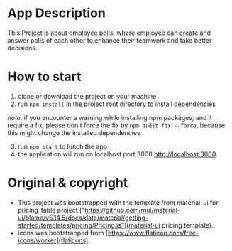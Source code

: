 # App Description
This Project is about employee polls, where employee can create and answer polls of each other to enhance their teamwork and take better decisions.

# How to start
1. clone or download the project on your machine
2. run `npm install` in the project root directory to install dependencies

*note*: if you encounter a warning while installing npm packages, and it require a fix, please don't force the fix by `npm audit fix --force`, because this might change the installed dependencies

3. run `npm start` to lunch the app
4. the application will run on localhost port 3000 [http://localhost:3000](http://localhost:3000).

# Original & copyright
- This project was bootstrapped with the template from material-ui for pricing_table project ["https://github.com/mui/material-ui/blame/v5.14.5/docs/data/material/getting-started/templates/pricing/Pricing.js"](material-ui pricing template).
- icons was bootstrapped from [https://www.flaticon.com/free-icons/worker](flaticons).
